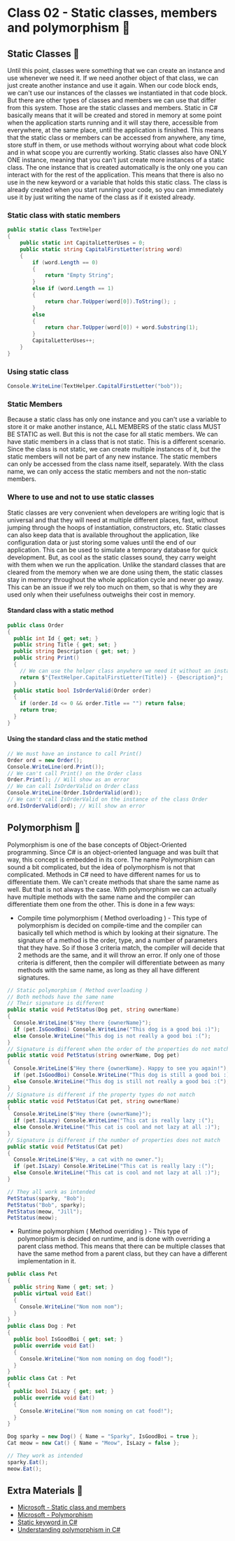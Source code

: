 # Class 02 - Static classes, members and polymorphism 🍔

## Static Classes 🔹

Until this point, classes were something that we can create an instance and use whenever we need it. If we need another object of that class, we can just create another instance and use it again. When our code block ends, we can't use our instances of the classes we instantiated in that code block. But there are other types of classes and members we can use that differ from this system. Those are the static classes and members. Static in C# basically means that it will be created and stored in memory at some point when the application starts running and it will stay there, accessible from everywhere, at the same place, until the application is finished. This means that the static class or members can be accessed from anywhere, any time, store stuff in them, or use methods without worrying about what code block and in what scope you are currently working. Static classes also have ONLY ONE instance, meaning that you can't just create more instances of a static class. The one instance that is created automatically is the only one you can interact with for the rest of the application. This means that there is also no use in the new keyword or a variable that holds this static class. The class is already created when you start running your code, so you can immediately use it by just writing the name of the class as if it existed already.

### Static class with static members

```csharp
public static class TextHelper
{
    public static int CapitalLetterUses = 0;
    public static string CapitalFirstLetter(string word)
    {
        if (word.Length == 0)
        {
            return "Empty String";
        } 
        else if (word.Length == 1)
        {
            return char.ToUpper(word[0]).ToString(); ;
        }
        else
        {
            return char.ToUpper(word[0]) + word.Substring(1);
        }
        CapitalLetterUses++;
    }
}
```

### Using static class

```csharp
Console.WriteLine(TextHelper.CapitalFirstLetter("bob"));
```

### Static Members

Because a static class has only one instance and you can't use a variable to store it or make another instance, ALL MEMBERS of the static class MUST BE STATIC as well. But this is not the case for all static members. We can have static members in a class that is not static. This is a different scenario. Since the class is not static, we can create multiple instances of it, but the static members will not be part of any new instance. The static members can only be accessed from the class name itself, separately. With the class name, we can only access the static members and not the non-static members.

### Where to use and not to use static classes

Static classes are very convenient when developers are writing logic that is universal and that they will need at multiple different places, fast, without jumping through the hoops of instantiation, constructors, etc. Static classes can also keep data that is available throughout the application, like configuration data or just storing some values until the end of our application. This can be used to simulate a temporary database for quick development. But, as cool as the static classes sound, they carry weight with them when we run the application. Unlike the standard classes that are cleared from the memory when we are done using them, the static classes stay in memory throughout the whole application cycle and never go away. This can be an issue if we rely too much on them, so that is why they are used only when their usefulness outweighs their cost in memory.

#### Standard class with a static method

```csharp
public class Order
{
  public int Id { get; set; }
  public string Title { get; set; }
  public string Description { get; set; }
  public string Print()
  {
    // We can use the helper class anywhere we need it without an instance
    return $"{TextHelper.CapitalFirstLetter(Title)} - {Description}";
  }
  public static bool IsOrderValid(Order order)
  {
    if (order.Id <= 0 && order.Title == "") return false;
    return true;
  }
}
```

#### Using the standard class and the static method

```csharp
// We must have an instance to call Print()
Order ord = new Order();
Console.WriteLine(ord.Print());
// We can't call Print() on the Order class
Order.Print(); // Will show as an error
// We can call IsOrderValid on Order class
Console.WriteLine(Order.IsOrderValid(ord));
// We can't call IsOrderValid on the instance of the class Order
ord.IsOrderValid(ord); // Will show an error
```

## Polymorphism 🔹

Polymorphism is one of the base concepts of Object-Oriented programming. Since C# is an object-oriented language and was built that way, this concept is embedded in its core. The name Polymorphism can sound a bit complicated, but the idea of polymorphism is not that complicated. Methods in C# need to have different names for us to differentiate them. We can't create methods that share the same name as well. But that is not always the case. With polymorphism we can actually have multiple methods with the same name and the compiler can differentiate them one from the other. This is done in a few ways:

* Compile time polymorphism ( Method overloading ) - This type of polymorphism is decided on compile-time and the compiler can basically tell which method is which by looking at their signature. The signature of a method is the order, type, and a number of parameters that they have. So if those 3 criteria match, the compiler will decide that 2 methods are the same, and it will throw an error. If only one of those criteria is different, then the compiler will differentiate between as many methods with the same name, as long as they all have different signatures.

```csharp
// Static polymorphism ( Method overloading )
// Both methods have the same name
// Their signature is different
public static void PetStatus(Dog pet, string ownerName)
{
  Console.WriteLine($"Hey there {ownerName}");
  if (pet.IsGoodBoi) Console.WriteLine("This dog is a good boi :)");
  else Console.WriteLine("This dog is not really a good boi :(");
}
// Signature is different when the order of the properties do not match
public static void PetStatus(string ownerName, Dog pet)
{
  Console.WriteLine($"Hey there {ownerName}. Happy to see you again!");
  if (pet.IsGoodBoi) Console.WriteLine("This dog is still a good boi :)");
  else Console.WriteLine("This dog is still not really a good boi :(");
}
// Signature is different if the property types do not match
public static void PetStatus(Cat pet, string ownerName)
{
  Console.WriteLine($"Hey there {ownerName}");
  if (pet.IsLazy) Console.WriteLine("This cat is really lazy :(");
  else Console.WriteLine("This cat is cool and not lazy at all :)");
}
// Signature is different if the number of properties does not match
public static void PetStatus(Cat pet)
{
  Console.WriteLine($"Hey, a cat with no owner.");
  if (pet.IsLazy) Console.WriteLine("This cat is really lazy :(");
  else Console.WriteLine("This cat is cool and not lazy at all :)");
}
```

```csharp
// They all work as intended
PetStatus(sparky, "Bob");
PetStatus("Bob", sparky);
PetStatus(meow, "Jill");
PetStatus(meow);
```

* Runtime polymorphism ( Method overriding ) - This type of polymorphism is decided on runtime, and is done with overriding a parent class method. This means that there can be multiple classes that have the same method from a parent class, but they can have a different implementation in it.

```csharp
public class Pet
{
  public string Name { get; set; }
  public virtual void Eat()
  {
    Console.WriteLine("Nom nom nom");
  }
}
public class Dog : Pet
{
  public bool IsGoodBoi { get; set; }
  public override void Eat()
  {
    Console.WriteLine("Nom nom noming on dog food!");
  }
}
public class Cat : Pet
{
  public bool IsLazy { get; set; }
  public override void Eat()
  {
    Console.WriteLine("Nom nom noming on cat food!");
  }
}
```

```csharp
Dog sparky = new Dog() { Name = "Sparky", IsGoodBoi = true };
Cat meow = new Cat() { Name = "Meow", IsLazy = false };

// They work as intended
sparky.Eat();
meow.Eat();
```

## Extra Materials 📘

* [Microsoft - Static class and members](https://docs.microsoft.com/en-us/dotnet/csharp/programming-guide/classes-and-structs/static-classes-and-static-class-members)
* [Microsoft - Polymorphism](https://docs.microsoft.com/en-us/dotnet/csharp/programming-guide/classes-and-structs/polymorphism)
* [Static keyword in C#](https://medium.com/hackernoon/c-static-vs-instance-classes-and-methods-50fe8987b231)
* [Understanding polymorphism in C#](https://www.c-sharpcorner.com/UploadFile/ff2f08/understanding-polymorphism-in-C-Sharp)
